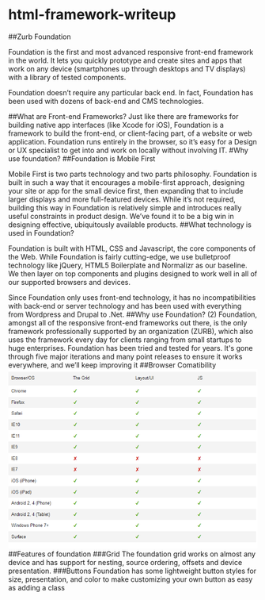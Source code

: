 # html-framework-writeup
##Zurb Foundation

Foundation is the first and most advanced responsive front-end framework in the world. It lets you quickly prototype and create sites and apps that work on any device (smartphones up through desktops and TV displays) with a library of tested components.

Foundation doesn’t require any particular back end. In fact, Foundation has been used with dozens of back-end and CMS technologies.

##What are Front-end Frameworks?
Just like there are frameworks for building native app interfaces (like Xcode for iOS), Foundation is a framework to build the front-end, or client-facing part, of a website or web application. Foundation runs entirely in the browser, so it’s easy for a Design or UX specialist to get into and work on locally without involving IT.
#Why use foundation?
##Foundation is Mobile First

Mobile First is two parts technology and two parts philosophy. Foundation is built in such a way that it encourages a mobile-first approach, designing your site or app for the small device first, then expanding that to include larger displays and more full-featured devices. While it’s not required, building this way in Foundation is relatively simple and introduces really useful constraints in product design. We’ve found it to be a big win in designing effective, ubiquitously available products.
##What technology is used in Foundation?

Foundation is built with HTML, CSS and Javascript, the core components of the Web. While Foundation is fairly cutting-edge, we use bulletproof technology like jQuery, HTML5 Boilerplate and Normalizr as our baseline. We then layer on top components and plugins designed to work well in all of our supported browsers and devices.

Since Foundation only uses front-end technology, it has no incompatibilities with back-end or server technology and has been used with everything from Wordpress and Drupal to .Net.
##Why use Foundation? (2)
Foundation, amongst all of the responsive front-end frameworks out there, is the only framework professionally supported by an organization (ZURB), which also uses the framework every day for clients ranging from small startups to huge enterprises. Foundation has been tried and tested for years. It's gone through five major iterations and many point releases to ensure it works everywhere, and we’ll keep improving it
##Browser Comatibility
![alt text](compatibility.png "browser compatible")
##Features of foundation
###Grid
The foundation grid works on almost any device and has support for nesting, source ordering, offsets and device presentation.
###Buttons
Foundation has some lightweight button styles for size, presentation, and color to make customizing your own button as easy as adding a class
